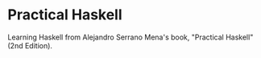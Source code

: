 # Practical Haskell

Learning Haskell from Alejandro Serrano Mena's book, "Practical Haskell" (2nd Edition).